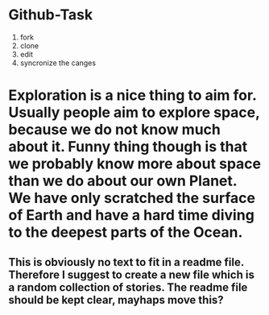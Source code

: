 # Github-Task


1. fork
2. clone
3. edit
4. syncronize the canges

# Exploration is a nice thing to aim for. Usually people aim to explore space, because we do not know much about it. Funny thing though is that we probably know more about space than we do about our own Planet. We have only scratched the surface of Earth and have a hard time diving to the deepest parts of the Ocean. 

## This is obviously no text to fit in a readme file. Therefore I suggest to create a new file which is a random collection of stories. The readme file should be kept clear, mayhaps move this?


